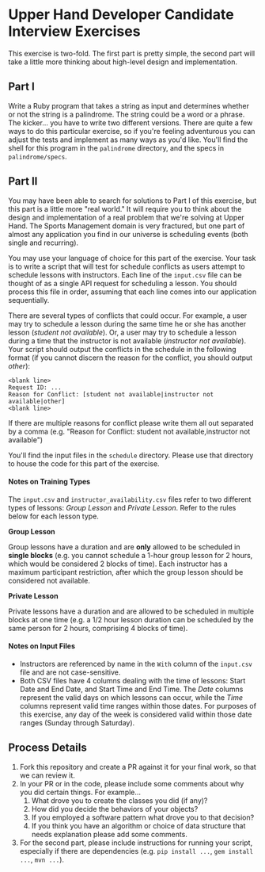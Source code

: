 # Upper Hand Developer Candidate Interview Exercises

This exercise is two-fold. The first part is pretty simple, the second part will take a little more thinking about high-level design and implementation.

## Part I
Write a Ruby program that takes a string as input and determines whether or not the string is a palindrome. The string could be a word or a phrase. The kicker... you have to write two different versions. There are quite a few ways to do this particular exercise, so if you're feeling adventurous you can adjust the tests and implement as many ways as you'd like. You'll find the shell for this program in the `palindrome` directory, and the specs in `palindrome/specs`.

## Part II
You may have been able to search for solutions to Part I of this exercise, but this part is a little more "real world." It will require you to think about the design and implementation of a real problem that we're solving at Upper Hand. The Sports Management domain is very fractured, but one part of almost any application you find in our universe is scheduling events (both single and recurring).

You may use your language of choice for this part of the exercise. Your task is to write a script that will test for schedule conflicts as users attempt to schedule lessons with instructors. Each line of the `input.csv` file can be thought of as a single API request for scheduling a lesson. You should process this file in order, assuming that each line comes into our application sequentially.

There are several types of conflicts that could occur. For example, a user may try to schedule a lesson during the same time he or she has another lesson (_student not available_). Or, a user may try to schedule a lesson during a time that the instructor is not available (_instructor not available_). Your script should output the conflicts in the schedule in the following format (if you cannot discern the reason for the conflict, you should output _other_):

    <blank line>
    Request ID: ...
    Reason for Conflict: [student not available|instructor not available|other]
    <blank line>

If there are multiple reasons for conflict please write them all out separated by a comma (e.g. "Reason for Conflict: student not available,instructor not available")

You'll find the input files in the `schedule` directory. Please use that directory to house the code for this part of the exercise.

#### Notes on Training Types

The `input.csv` and `instructor_availability.csv` files refer to two different types of lessons: _Group Lesson_ and _Private Lesson_. Refer to the rules below for each lesson type.

**Group Lesson**

Group lessons have a duration and are **only** allowed to be scheduled in **single blocks** (e.g. you cannot schedule a 1-hour group lesson for 2 hours, which would be considered 2 blocks of time). Each instructor has a maximum participant restriction, after which the group lesson should be considered not available.


**Private Lesson**

Private lessons have a duration and are allowed to be scheduled in multiple blocks at one time (e.g. a 1/2 hour lesson duration can be scheduled by the same person for 2 hours, comprising 4 blocks of time).

#### Notes on Input Files

- Instructors are referenced by name in the `With` column of the `input.csv` file and are not case-sensitive.
- Both CSV files have 4 columns dealing with the time of lessons: Start Date and End Date, and Start Time and End Time. The _Date_ columns represent the valid days on which lessons can occur, while the _Time_ columns represent valid time ranges within those dates. For purposes of this exercise, any day of the week is considered valid within those date ranges (Sunday through Saturday).

## Process Details
1. Fork this repository and create a PR against it for your final work, so that we can review it.
2. In your PR or in the code, please include some comments about why you did certain things. For example...
    1. What drove you to create the classes you did (if any)?
    2. How did you decide the behaviors of your objects?
    3. If you employed a software pattern what drove you to that decision?
    4. If you think you have an algorithm or choice of data structure that needs explanation please add some comments.
3. For the second part, please include instructions for running your script, especially if there are dependencies (e.g. `pip install ...`, `gem install ...`, `mvn ...`).
